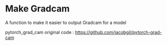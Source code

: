 # Make Gradcam
A function to make it easier to output Gradcam for a model

pytorch_grad_cam original code : https://github.com/jacobgil/pytorch-grad-cam
